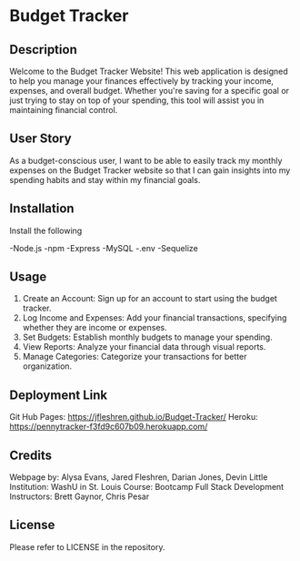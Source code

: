 # Budget Tracker

## Description

Welcome to the Budget Tracker Website! This web application is designed to help you manage your finances effectively by tracking your income, expenses, and overall budget. Whether you're saving for a specific goal or just trying to stay on top of your spending, this tool will assist you in maintaining financial control.

## User Story

As a budget-conscious user, I want to be able to easily track my monthly expenses on the Budget Tracker website so that I can gain insights into my spending habits and stay within my financial goals.

## Installation
Install the following

-Node.js
-npm
-Express
-MySQL
-.env
-Sequelize

## Usage

1. Create an Account: Sign up for an account to start using the budget tracker. 
2. Log Income and Expenses: Add your financial transactions, specifying whether they are income or expenses.
3. Set Budgets: Establish monthly budgets to manage your spending.
4. View Reports: Analyze your financial data through visual reports.
5. Manage Categories: Categorize your transactions for better organization.

## Deployment Link

Git Hub Pages: https://jfleshren.github.io/Budget-Tracker/
Heroku: https://pennytracker-f3fd9c607b09.herokuapp.com/ 

## Credits

Webpage by: Alysa Evans, Jared Fleshren, Darian Jones, Devin Little
Institution: WashU in St. Louis
Course: Bootcamp Full Stack Development
Instructors: Brett Gaynor, Chris Pesar

## License

Please refer to LICENSE in the repository.
